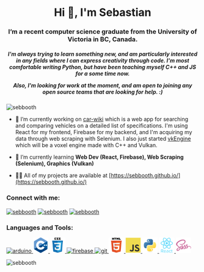 <h1 align="center">Hi 👋, I'm Sebastian</h1>

<h3 align="center">I’m a recent computer science graduate from the University of Victoria in BC, Canada. </h3>

<h5 align="center">I'm always trying to learn something new, and am particularly interested in any fields where I can express creativity through code. I'm most comfortable writing Python, but have been teaching myself C++ and JS for a some time now. 

Also, I'm looking for work at the moment, and am open to joining any open source teams that are looking for help. :)</h5>

<p align="left"> <img src="https://komarev.com/ghpvc/?username=sebbooth&label=Profile%20views&color=0e75b6&style=flat" alt="sebbooth" /> </p>

- 🔭 I’m currently working on [car-wiki](https://github.com/sebbooth/car-wiki) which is a web app for searching and comparing vehicles on a detailed list of specifications. I'm using React for my frontend, Firebase for my backend, and I'm acquiring my data through web scraping with Selenium. I also just started [vkEngine](https://github.com/sebbooth/vkEngine) which will be a voxel engine made with C++ and Vulkan.

- 🌱 I’m currently learning **Web Dev (React, Firebase), Web Scraping (Selenium), Graphics (Vulkan)**

- 👨‍💻 All of my projects are available at [https://sebbooth.github.io/](https://sebbooth.github.io/)

<h3 align="left">Connect with me:</h3>
<p align="left">
<a href="https://codepen.io/sebbooth" target="blank"><img align="center" src="https://raw.githubusercontent.com/rahuldkjain/github-profile-readme-generator/master/src/images/icons/Social/codepen.svg" alt="sebbooth" height="30" width="40" /></a>
<a href="https://linkedin.com/in/sebbooth" target="blank"><img align="center" src="https://raw.githubusercontent.com/rahuldkjain/github-profile-readme-generator/master/src/images/icons/Social/linked-in-alt.svg" alt="sebbooth" height="30" width="40" /></a>
<a href="https://www.leetcode.com/sebbooth" target="blank"><img align="center" src="https://raw.githubusercontent.com/rahuldkjain/github-profile-readme-generator/master/src/images/icons/Social/leet-code.svg" alt="sebbooth" height="30" width="40" /></a>
</p>

<h3 align="left">Languages and Tools:</h3>
<p align="left"> <a href="https://www.arduino.cc/" target="_blank" rel="noreferrer"> <img src="https://cdn.worldvectorlogo.com/logos/arduino-1.svg" alt="arduino" width="40" height="40"/> </a> <a href="https://www.w3schools.com/cpp/" target="_blank" rel="noreferrer"> <img src="https://raw.githubusercontent.com/devicons/devicon/master/icons/cplusplus/cplusplus-original.svg" alt="cplusplus" width="40" height="40"/> </a> <a href="https://www.w3schools.com/css/" target="_blank" rel="noreferrer"> <img src="https://raw.githubusercontent.com/devicons/devicon/master/icons/css3/css3-original-wordmark.svg" alt="css3" width="40" height="40"/> </a> <a href="https://firebase.google.com/" target="_blank" rel="noreferrer"> <img src="https://www.vectorlogo.zone/logos/firebase/firebase-icon.svg" alt="firebase" width="40" height="40"/> </a> <a href="https://git-scm.com/" target="_blank" rel="noreferrer"> <img src="https://www.vectorlogo.zone/logos/git-scm/git-scm-icon.svg" alt="git" width="40" height="40"/> </a> <a href="https://www.w3.org/html/" target="_blank" rel="noreferrer"> <img src="https://raw.githubusercontent.com/devicons/devicon/master/icons/html5/html5-original-wordmark.svg" alt="html5" width="40" height="40"/> </a> <a href="https://developer.mozilla.org/en-US/docs/Web/JavaScript" target="_blank" rel="noreferrer"> <img src="https://raw.githubusercontent.com/devicons/devicon/master/icons/javascript/javascript-original.svg" alt="javascript" width="40" height="40"/> </a> <a href="https://www.python.org" target="_blank" rel="noreferrer"> <img src="https://raw.githubusercontent.com/devicons/devicon/master/icons/python/python-original.svg" alt="python" width="40" height="40"/> </a> <a href="https://reactjs.org/" target="_blank" rel="noreferrer"> <img src="https://raw.githubusercontent.com/devicons/devicon/master/icons/react/react-original-wordmark.svg" alt="react" width="40" height="40"/> </a> <a href="https://sass-lang.com" target="_blank" rel="noreferrer"> <img src="https://raw.githubusercontent.com/devicons/devicon/master/icons/sass/sass-original.svg" alt="sass" width="40" height="40"/> </a> </p>

<p><img align="left" src="https://github-readme-stats.vercel.app/api/top-langs?username=sebbooth&show_icons=true&locale=en&layout=compact" alt="sebbooth" /></p>
